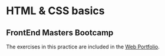 # HTML & CSS basics

## FrontEnd Masters Bootcamp

The exercises in this practice are included in the [Web Portfolio](https://catabuades.github.io/allwomen-porfolio/).
